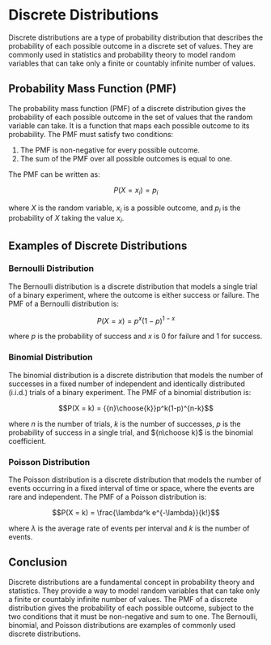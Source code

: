 # Discrete Distributions

Discrete distributions are a type of probability distribution that describes the probability of each possible outcome in a discrete set of values. They are commonly used in statistics and probability theory to model random variables that can take only a finite or countably infinite number of values.

## Probability Mass Function (PMF)

The probability mass function (PMF) of a discrete distribution gives the probability of each possible outcome in the set of values that the random variable can take. It is a function that maps each possible outcome to its probability. The PMF must satisfy two conditions:

1. The PMF is non-negative for every possible outcome.
2. The sum of the PMF over all possible outcomes is equal to one.

The PMF can be written as:

$$P(X = x_i) = p_i$$

where $X$ is the random variable, $x_i$ is a possible outcome, and $p_i$ is the probability of $X$ taking the value $x_i$.

## Examples of Discrete Distributions

### Bernoulli Distribution

The Bernoulli distribution is a discrete distribution that models a single trial of a binary experiment, where the outcome is either success or failure. The PMF of a Bernoulli distribution is:

$$P(X = x) = p^x(1-p)^{1-x}$$

where $p$ is the probability of success and $x$ is 0 for failure and 1 for success.

### Binomial Distribution

The binomial distribution is a discrete distribution that models the number of successes in a fixed number of independent and identically distributed (i.i.d.) trials of a binary experiment. The PMF of a binomial distribution is:

$$P(X = k) = {{n}\choose{k}}p^k(1-p)^{n-k}$$

where $n$ is the number of trials, $k$ is the number of successes, $p$ is the probability of success in a single trial, and ${n\choose k}$ is the binomial coefficient.

### Poisson Distribution

The Poisson distribution is a discrete distribution that models the number of events occurring in a fixed interval of time or space, where the events are rare and independent. The PMF of a Poisson distribution is:

$$P(X = k) = \frac{\lambda^k e^{-\lambda}}{k!}$$

where $\lambda$ is the average rate of events per interval and $k$ is the number of events.

## Conclusion

Discrete distributions are a fundamental concept in probability theory and statistics. They provide a way to model random variables that can take only a finite or countably infinite number of values. The PMF of a discrete distribution gives the probability of each possible outcome, subject to the two conditions that it must be non-negative and sum to one. The Bernoulli, binomial, and Poisson distributions are examples of commonly used discrete distributions.
